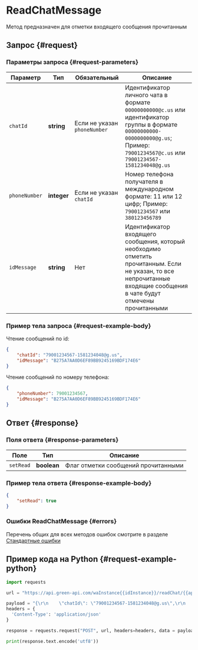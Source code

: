 # ReadChatMessage

Метод предназначен для отметки входящего сообщения прочитанным

## Запрос {#request}

### Параметры запроса {#request-parameters}

Параметр | Тип | Обязательный | Описание
----- | ----- | ----- | -----
`chatId` | **string** | Если не указан `phoneNumber` | Идентификатор личного чата в формате `00000000000@c.us` или идентификатор группы в формате `00000000000-0000000000@g.us`; Пример: `79001234567@c.us` или `79001234567-1581234048@g.us`
`phoneNumber` | **integer** | Если не указан `chatId` | Номер телефона получателя в международном формате: 11 или 12 цифр; Пример: `79001234567` или `380123456789`
`idMessage` | **string** | Нет | Идентификатор входящего сообщения, который необходимо отметить прочитанным. Если не указан, то все непрочитанные входящие сообщения в чате будут отмечены прочитанными

### Пример тела запроса {#request-example-body}

Чтение сообщений по id:
```json
{
    "chatId": "79001234567-1581234048@g.us",
    "idMessage": "B275A7AA0D6EF89BB9245169BDF174E6"
}
```

Чтение сообщений по номеру телефона:
```json
{
    "phoneNumber": 79001234567,
    "idMessage": "B275A7AA0D6EF89BB9245169BDF174E6"
}
```

## Ответ {#response}

### Поля ответа {#response-parameters}

Поле | Тип |  Описание
----- | ----- | ----- 
`setRead` | **boolean** | Флаг отметки сообщений прочитанными

### Пример тела ответа {#response-example-body}

```json
{
    "setRead": true
}
```

### Ошибки ReadChatMessage {#errors}

Перечень общих для всех методов ошибок смотрите в разделе [Стандартные ошибки](/api/common-errors)

## Пример кода на Python  {#request-example-python}

```python
import requests

url = "https://api.green-api.com/waInstance{{idInstance}}/readChat/{{apiTokenInstance}}"

payload = "{\r\n    \"chatId\": \"79001234567-1581234048@g.us\",\r\n    \"idMessage\": \"B275A7AA0D6EF89BB9245169BDF174E6\"\r\n}"
headers = {
  'Content-Type': 'application/json'
}

response = requests.request("POST", url, headers=headers, data = payload)

print(response.text.encode('utf8'))

```